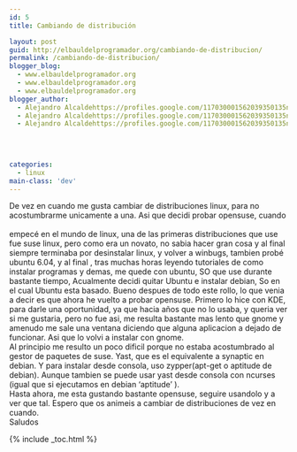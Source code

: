 ```yaml
---
id: 5
title: Cambiando de distribución

layout: post
guid: http://elbauldelprogramador.org/cambiando-de-distribucion/
permalink: /cambiando-de-distribucion/
blogger_blog:
  - www.elbauldelprogramador.org
  - www.elbauldelprogramador.org
  - www.elbauldelprogramador.org
blogger_author:
  - Alejandro Alcaldehttps://profiles.google.com/117030001562039350135noreply@blogger.com
  - Alejandro Alcaldehttps://profiles.google.com/117030001562039350135noreply@blogger.com
  - Alejandro Alcaldehttps://profiles.google.com/117030001562039350135noreply@blogger.com

  
  
  
categories:
  - linux
main-class: 'dev'
---
```

De vez en cuando me gusta cambiar de distribuciones linux, para no acostumbrarme unicamente a una. Asi que decidi probar opensuse, cuando   
<span class="fullpost"><br /> empecé en el mundo de linux, una de las primeras distribuciones que use fue suse linux, pero como era un novato, no sabia hacer gran cosa y al final siempre terminaba por desinstalar linux, y volver a winbugs, tambien probé ubuntu 6.04, y al final , tras muchas horas leyendo tutoriales de como instalar programas y demas, me quede con ubuntu, SO que use durante bastante tiempo, Acualmente decidi quitar Ubuntu e instalar debian, So en el cual Ubuntu esta basado. Bueno despues de todo este rollo, lo que venia a decir es que ahora he vuelto a probar opensuse. Primero lo hice con KDE, para darle una oportunidad, ya que hacia años que no lo usaba, y queria ver si me gustaria, pero no fue asi, me resulta bastante mas lento que gnome y amenudo me sale una ventana diciendo que alguna aplicacion a dejado de funcionar. Asi que lo volvi a instalar con gnome.<br /> Al principio me resulto un poco dificil porque no estaba acostumbrado al gestor de paquetes de suse. Yast, que es el equivalente a synaptic en debian. Y para instalar desde consola, uso zypper(apt-get o aptitude de debian). Aunque tambien se puede usar yast desde consola con ncurses (igual que si ejecutamos en debian &#8216;aptitude&#8217; ).<br /> Hasta ahora, me esta gustando bastante opensuse, seguire usandolo y a ver que tal. Espero que os animeis a cambiar de distribuciones de vez en cuando.<br /> Saludos <br /> </span>



{% include _toc.html %}
